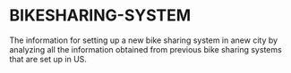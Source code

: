 # BIKESHARING-SYSTEM
The information for setting up a new bike sharing system in anew city by analyzing all the information obtained from previous bike sharing systems that are set up in US.
